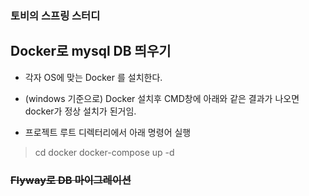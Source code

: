 ### 토비의 스프링 스터디

## Docker로 mysql DB 띄우기
* 각자 OS에 맞는 Docker 를 설치한다.

* (windows 기준으로) Docker 설치후 CMD창에 아래와 같은 결과가 나오면 docker가 정상 설치가 된거임.



* 프로젝트 루트 디렉터리에서 아래 명령어 실행 
> cd docker
> docker-compose up -d


### ~~Flyway로  DB 마이그레이션~~